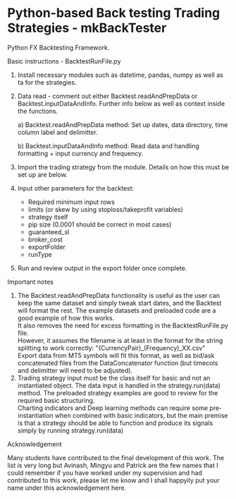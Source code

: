 # Python-based Back testing Trading Strategies - mkBackTester
Python FX Backtesting Framework.

Basic instructions - BacktestRunFile.py
1. Install necessary modules such as datetime, pandas, numpy as well as ta for the strategies.
2. Data read - comment out either Backtest.readAndPrepData or Backtest.inputDataAndInfo. Further info below as well as context inside the functions.

    a) Backtest.readAndPrepData method: Set up dates, data directory, time column label and delimitter.
  
    b) Backtest.inputDataAndInfo method: Read data and handling formatting + input currency and frequency.
   
4. Import the trading strategy from the module. Details on how this must be set up are below.
5. Input other parameters for the backtest:
   - Required minimum input rows
   - limits (or skew by using stoploss/takeprofit variables)
   - strategy itself
   - pip size (0.0001 should be correct in most cases)
   - guaranteed_sl
   - broker_cost
   - exportFolder
   - runType
 5. Run and review output in the export folder once complete.
  
Important notes
1. The Backtest.readAndPrepData functionality is useful as the user can keep the same dataset and simply tweak start dates, and the Backtest will format the rest. The example datasets and preloaded code are a good example of how this works.  
    It also removes the need for excess formatting in the BacktestRunFile.py file.  
    However, it assumes the filename is at least in the format for the string splitting to work correctly: "(CurrencyPair)\_(Frequency)\_XX.csv"  
    Export data from MT5 symbols will fit this format, as well as bid/ask concatenated files from the DataConcatenator function (but timecols and delimitter will need to be adjusted).  
2. Trading strategy input must be the class itself for basic and not an instantiated object. The data input is handled in the strategy.run(data) method. The preloaded strategy examples are good to review for the required basic structuring.  
  Charting indicators and Deep learning methods can require some pre-instantiation when combined with basic indicators, but the main premise is that a strategy should be able to function and produce its signals simply by running strategy.run(data)  
  
Acknowledgement

Many students have contributed to the final development of this work. The list is very long but Avinash, Mingyu and Patrick are the few names that I could remember if you have worked under my supervision and had contributed to this work, please let me know and I shall happyily put your name under this acknowledgement here. 
